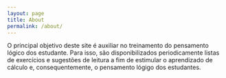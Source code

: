 ```yaml
---
layout: page
title: About
permalink: /about/
---
```


O principal objetivo deste site é auxiliar no treinamento do pensamento lógico dos estudante. Para isso, são disponibilizados periodicamente listas de exercícios e sugestões de leitura a fim de estimular o aprendizado de cálculo e, consequentemente, o pensamento lógigo dos estudantes.
